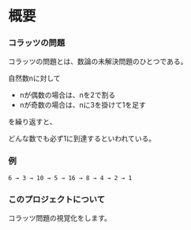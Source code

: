 
# 概要

### コラッツの問題

コラッツの問題とは、数論の未解決問題のひとつである。

自然数nに対して

- nが偶数の場合は、nを2で割る
- nが奇数の場合は、nに3を掛けて1を足す

を繰り返すと、

どんな数でも必ず1に到達するといわれている。


### 例

```
6 → 3 → 10 → 5 → 16 → 8 → 4 → 2 → 1
```

### このプロジェクトについて

コラッツ問題の視覚化をします。
